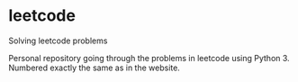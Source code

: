 # leetcode
Solving leetcode problems

Personal repository going through the problems in leetcode using Python 3. Numbered exactly the same as in the website.
